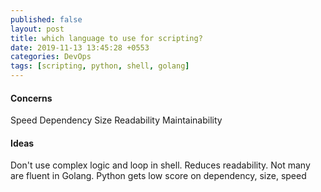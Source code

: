 ```yaml
---
published: false
layout: post
title: which language to use for scripting?
date: 2019-11-13 13:45:28 +0553
categories: DevOps
tags: [scripting, python, shell, golang]
---
```


#### Concerns

Speed
Dependency
Size
Readability
Maintainability


#### Ideas

Don't use complex logic and loop in shell. Reduces readability.
Not many are fluent in Golang.
Python gets low score on dependency, size, speed
